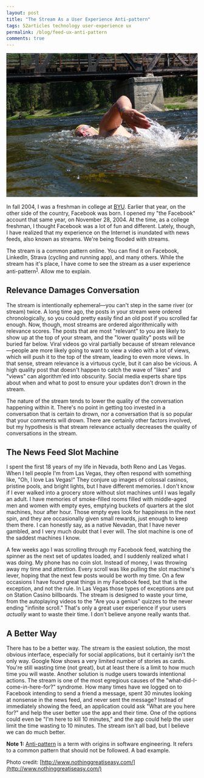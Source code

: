 ```yaml
---
layout: post
title: "The Stream As a User Experience Anti-pattern"
tags: 52articles technology user-experience ux
permalink: /blog/feed-ux-anti-pattern
comments: true
---
```


![Drowning in the stream](/assets/stream-swim.jpg)

In fall 2004, I was a freshman in college at [BYU](http://home.byu.edu/home/). Earlier that year, on the other side of the country, Facebook was born. I opened my "the Facebook" account that same year, on November 28, 2004. At the time, as a college freshman, I thought Facebook was a lot of fun and different. Lately, though, I have realized that my experience on the Internet is inundated with news feeds, also known as streams. We're being flooded with streams.

The stream is a common pattern online. You can find it on Facebook, LinkedIn, Strava (cycling and running app), and many others. While the stream has it's place, I have come to see the stream as a user experience anti-pattern<sup>[1](#note-1)</sup>. Allow me to explain.

## Relevance Damages Conversation

The stream is intentionally ephemeral&mdash;you can't step in the same river (or stream) twice. A long time ago, the posts in your stream were ordered chronologically, so you could pretty easily find an old post if you scrolled far enough. Now, though, most streams are ordered algorithmically with relevance scores. The posts that are most "relevant" to you are likely to show up at the top of your stream, and the "lower quality" posts will be buried far below. Viral videos go viral partially because of stream relevance&mdash;people are more likely going to want to view a video with a lot of views, which will push it to the top of the stream, leading to even more views. In that sense, stream relevance is a virtuous cycle, but it can also be vicious. A high quality post that doesn't happen to catch the wave of "likes" and "views" can algorithm'ed into obscurity. Social media experts share tips about when and what to post to ensure your updates don't drown in the stream.

The nature of the stream tends to lower the quality of the conversation happening within it. There's no point in getting too invested in a conversation that is certain to drown, nor a conversation that is so popular that your comments will drown. There are certainly other factors involved, but my hypothesis is that stream relevance actually decreases the quality of conversations in the stream.

## The News Feed Slot Machine

I spent the first 18 years of my life in Nevada, both Reno and Las Vegas. When I tell people I'm from Las Vegas, they often respond with something like, "Oh, I love Las Vegas!" They conjure up images of colossal casinos, pristine pools, and bright lights, but I have different memories. I don't know if I ever walked into a grocery store without slot machines until I was legally an adult. I have memories of smoke-filled rooms filled with middle-aged men and women with empty eyes, emptying buckets of quarters at the slot machines, hour after hour. Those empty eyes look for happiness in the next spin, and they are occasionally given small rewards, just enough to keep them there. I can honestly say, as a native Nevadan, that I have never gambled, and I very much doubt that I ever will. The slot machine is one of the saddest machines I know.

A few weeks ago I was scrolling through my Facebook feed, watching the spinner as the next set of updates loaded, and I suddenly realized what I was doing. My phone has no coin slot. Instead of money, I was throwing away my time and attention. Every scroll was like pulling the slot machine's lever, hoping that the next few posts would be worth my time. On a few occasions I have found great things in my Facebook feed, but that is the exception, and not the rule. In Las Vegas those types of exceptions are put on Station Casino billboards. The stream is designed to waste your time, from the autoplaying videos to the "Are you a genius" quizzes to the never ending "infinite scroll." That's only a great user experience if your users _actually_ want to waste their time. I don't believe anyone really wants that.

## A Better Way

There has to be a better way. The stream is the easiest solution, the most obvious interface, especially for social applications, but it certainly isn't the only way. Google Now shows a very limited number of stories as cards. You're still wasting time (not great), but at least there is a limit to how much time you will waste. Another solution is nudge users towards intentional actions. The stream is one of the most egregious causes of the "what-did-I-come-in-here-for?" syndrome. How many times have we logged on to Facebook intending to send a friend a message, spent 30 minutes looking at nonsense in the news feed, and never sent the message? Instead of immediately showing the feed, an application could ask "What are you here for?" and help the user better use the app and their time. One of the options could even be "I'm here to kill 10 minutes," and the app could help the user limit the time wasting to 10 minutes. The stream isn't all bad, but I believe we can do much better.

<aside id="note-1"><b>Note 1:</b> <a href="https://en.wikipedia.org/wiki/Anti-pattern">Anti-pattern</a> is a term with origins in software engineering. It refers to a common pattern that should not be followed. A bad example.</aside>

Photo credit: [http://www.nothinggreatiseasy.com/](http://www.nothinggreatiseasy.com/)
